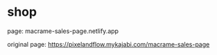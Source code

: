# shop
page: macrame-sales-page.netlify.app

original page:
https://pixelandflow.mykajabi.com/macrame-sales-page
